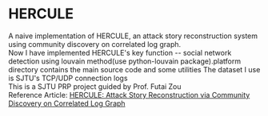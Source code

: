 # HERCULE
A naive implementation of HERCULE, an attack story reconstruction system using community discovery on correlated log graph.<br>
Now I have implemented HERCULE's key function -- social network detection using louvain method(use python-louvain package).platform directory contains the main source code and some utilities
The dataset I use is SJTU's TCP/UDP connection logs<br>
This is a SJTU PRP project guided by Prof. Futai Zou<br>
Reference Article:
[HERCULE: Attack Story Reconstruction via Community Discovery on Correlated Log Graph](https://www.cs.purdue.edu/homes/dxu/pubs/HERCULE.pdf)
